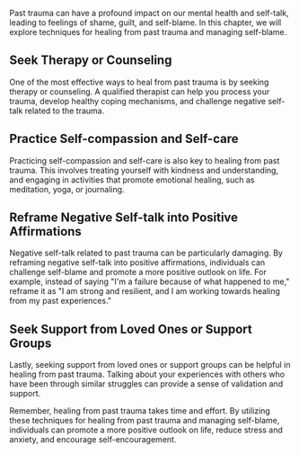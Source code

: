 
Past trauma can have a profound impact on our mental health and self-talk, leading to feelings of shame, guilt, and self-blame. In this chapter, we will explore techniques for healing from past trauma and managing self-blame.

Seek Therapy or Counseling
--------------------------

One of the most effective ways to heal from past trauma is by seeking therapy or counseling. A qualified therapist can help you process your trauma, develop healthy coping mechanisms, and challenge negative self-talk related to the trauma.

Practice Self-compassion and Self-care
--------------------------------------

Practicing self-compassion and self-care is also key to healing from past trauma. This involves treating yourself with kindness and understanding, and engaging in activities that promote emotional healing, such as meditation, yoga, or journaling.

Reframe Negative Self-talk into Positive Affirmations
-----------------------------------------------------

Negative self-talk related to past trauma can be particularly damaging. By reframing negative self-talk into positive affirmations, individuals can challenge self-blame and promote a more positive outlook on life. For example, instead of saying "I'm a failure because of what happened to me," reframe it as "I am strong and resilient, and I am working towards healing from my past experiences."

Seek Support from Loved Ones or Support Groups
----------------------------------------------

Lastly, seeking support from loved ones or support groups can be helpful in healing from past trauma. Talking about your experiences with others who have been through similar struggles can provide a sense of validation and support.

Remember, healing from past trauma takes time and effort. By utilizing these techniques for healing from past trauma and managing self-blame, individuals can promote a more positive outlook on life, reduce stress and anxiety, and encourage self-encouragement.

